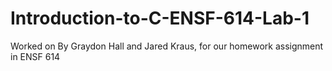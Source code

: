 # Introduction-to-C-ENSF-614-Lab-1
Worked on By Graydon Hall and Jared Kraus, for our homework assignment in ENSF 614
